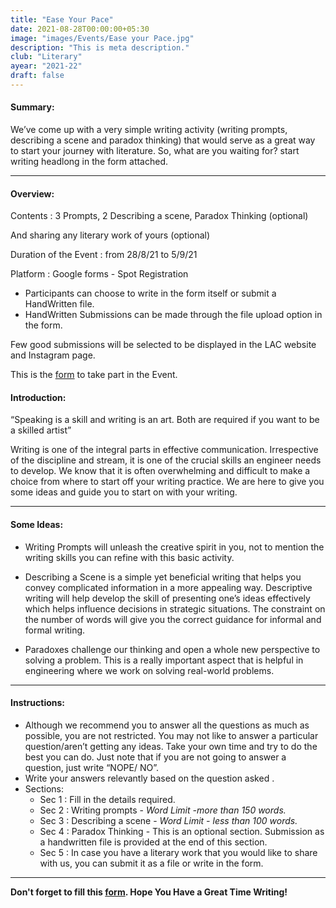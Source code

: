 ```yaml
---
title: "Ease Your Pace"
date: 2021-08-28T00:00:00+05:30
image: "images/Events/Ease your Pace.jpg"
description: "This is meta description."
club: "Literary"
ayear: "2021-22"
draft: false
---
```

#### Summary: 
We’ve come up with a very simple writing activity (writing prompts, describing a scene and paradox thinking) that would serve as a great way to start your journey with literature. So, what are you waiting for? start writing headlong in the form attached. 

****

#### Overview:

Contents : 3 Prompts, 2 Describing a scene, Paradox Thinking (optional) 

And sharing any literary work of yours (optional)

Duration of the Event : from 28/8/21 to 5/9/21

Platform : Google forms - Spot Registration
- Participants can choose to write in the form itself or submit a HandWritten file.
- HandWritten Submissions can be made through the file upload option in the form.

Few good submissions will be selected to be displayed in the LAC website and Instagram page.

This is the [form](https://docs.google.com/forms/d/e/1FAIpQLSebbGhEMa3hlWx2hxQ4pyyAVyLtdt90qgoTe4d2FUWupJImuQ/viewform?usp=sf_link) to take part in the Event.

#### Introduction:

“Speaking is a skill and writing is an art. Both are required if you want to be a skilled artist”

Writing is one of the integral parts in effective communication. Irrespective of the discipline and stream, it is one of the crucial skills an engineer needs to develop. We know that it is often overwhelming and difficult to make a choice from where to start off your writing practice. We are here to give you some ideas and guide you to start on with your writing.


****

#### Some Ideas:

- Writing Prompts will unleash the creative spirit in you, not to mention the writing skills you can refine with this basic activity.

- Describing a Scene is a simple yet beneficial writing that helps you convey complicated information in a more appealing way. Descriptive writing will help develop the skill of presenting one’s ideas effectively which helps influence decisions in strategic situations. The constraint on the number of words will give you the correct guidance for informal and formal writing. 

- Paradoxes challenge our thinking and open a whole new perspective to solving a problem. This is a really important aspect that is helpful in engineering where we work on solving real-world problems.


****

#### Instructions:

- Although we recommend you to answer all the questions as much as possible, you are not restricted. You may not like to answer a particular question/aren’t getting any ideas. Take your own time and try to do the best you can do. Just note that if you are not going to answer a question, just write “NOPE/ NO”. 
- Write your answers relevantly based on the question asked .
- Sections:
    + Sec 1 : Fill in the details required.
    + Sec 2 : Writing prompts - *Word Limit -more than 150 words.*
    + Sec 3 : Describing a scene - *Word Limit - less than 100 words.* 
    + Sec 4 : Paradox Thinking - This is an optional section. Submission as a handwritten file is provided at the end of this section.
    + Sec 5 : In case you have a literary work that you would like to share with us, you can submit it as a file or write in the form.



****

**Don't forget to fill this [form](https://docs.google.com/forms/d/e/1FAIpQLSebbGhEMa3hlWx2hxQ4pyyAVyLtdt90qgoTe4d2FUWupJImuQ/viewform?usp=sf_link). Hope You Have a Great Time Writing!**